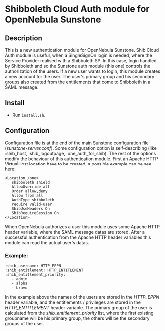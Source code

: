 # Shibboleth Cloud Auth module for OpenNebula Sunstone

## Description

This is a new authentication module for OpenNebula Sunstone.
Shib Cloud Auth module is useful, when a SingleSignOn login is needed, where the Service Provider realised with a Shibboleth SP.
In this case, login handled by Shibboleth and so the Sunstone 
auth module (this one) controls the authorization of the users.
If a new user wants to login, this module creates a new account for the user. The user's primary group and his secondary groups also created from the entitlements that come to Shibboleth in a SAML message.

## Install

* Run `install.sh`.

## Configuration

Configuration file is at the end of the main Sunstone configuration file (*sunstone-server.conf*).
Some configuration option is self-describing (like :shib_host, :shib_logoutpage, :one_auth_for_shib). The rest of the options modify the behaviour of this authentication module.
First an Apache HTTP VirtualHost location have to be created, a possible example can be see here:

~~~
<Location /one>
   shibboleth shield 
   AllowOverride all 
   Order allow,deny 
   Allow from all 
   AuthType shibboleth
   require valid-user
   ShibUseHeaders On
   ShibRequireSession On
</Location>
~~~

When OpenNebula authorizes a user this module uses some Apache HTTP header variable, where the SAML message datas are stored. After a successful authentication from the Apache HTTP header variables this module can read the actual user's datas.

### Example:

~~~
:shib_username: HTTP_EPPN
:shib_entitlement: HTTP_ENTITLEMENT
:shib_entitlement_priority:
   - admin
   - alpha
   - bravo
~~~

In the example above the names of the users are stored in the *HTTP_EPPN* header variable, and the entitlements / privileges are stored in the *HTTP_ENTITLEMENT* header variable. The primary group of the user is calculated from the *shib_entitlement_priority* list, where the first existing groupname will be his primary group, the others will be the secondary groups of the user.